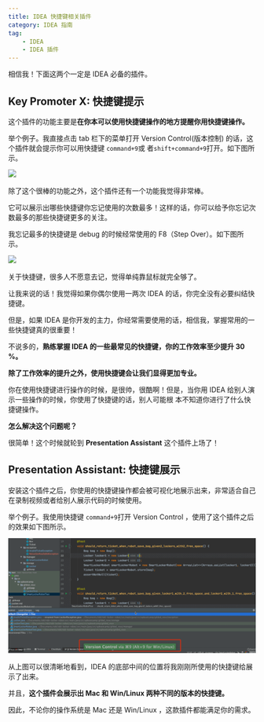 ```yaml
---
title: IDEA 快捷键相关插件
category: IDEA 指南
tag:
    - IDEA
    - IDEA 插件
---
```


相信我！下面这两个一定是 IDEA 必备的插件。

## Key Promoter X: 快捷键提示

这个插件的功能主要是**在你本可以使用快捷键操作的地方提醒你用快捷键操作。**

举个例子。我直接点击 tab 栏下的菜单打开 Version Control(版本控制) 的话，这个插件就会提示你可以用快捷键 `command+9`或
者`shift+command+9`打开。如下图所示。

![](https://努力的it小胖子-blog-images.oss-cn-shenzhen.aliyuncs.com/idea/Key-Promoter-X1.png)

除了这个很棒的功能之外，这个插件还有一个功能我觉得非常棒。

它可以展示出哪些快捷键你忘记使用的次数最多！这样的话，你可以给予你忘记次数最多的那些快捷键更多的关注。

我忘记最多的快捷键是 debug 的时候经常使用的 F8（Step Over）。如下图所示。

![](https://努力的it小胖子-blog-images.oss-cn-shenzhen.aliyuncs.com/idea/Key-Promoter-X2.png)

关于快捷键，很多人不愿意去记，觉得单纯靠鼠标就完全够了。

让我来说的话！我觉得如果你偶尔使用一两次 IDEA 的话，你完全没有必要纠结快捷键。

但是，如果 IDEA 是你开发的主力，你经常需要使用的话，相信我，掌握常用的一些快捷键真的很重要！

不说多的，**熟练掌握 IDEA 的一些最常见的快捷键，你的工作效率至少提升 30 %。**

**除了工作效率的提升之外，使用快捷键会让我们显得更加专业。**

你在使用快捷键进行操作的时候，是很帅，很酷啊！但是，当你用 IDEA 给别人演示一些操作的时候，你使用了快捷键的话，别人可能根
本不知道你进行了什么快捷键操作。

**怎么解决这个问题呢？**

很简单！这个时候就轮到 **Presentation Assistant** 这个插件上场了！

## Presentation Assistant: 快捷键展示

安装这个插件之后，你使用的快捷键操作都会被可视化地展示出来，非常适合自己在录制视频或者给别人展示代码的时候使用。

举个例子。我使用快捷键 `command+9`打开 Version Control ，使用了这个插件之后的效果如下图所示。

![Presentation-Assistant](./assets/Presentation-Assistant.png)

从上图可以很清晰地看到，IDEA 的底部中间的位置将我刚刚所使用的快捷键给展示了出来。

并且，**这个插件会展示出 Mac 和 Win/Linux 两种不同的版本的快捷键。**

因此，不论你的操作系统是 Mac 还是 Win/Linux ，这款插件都能满足你的需求。
